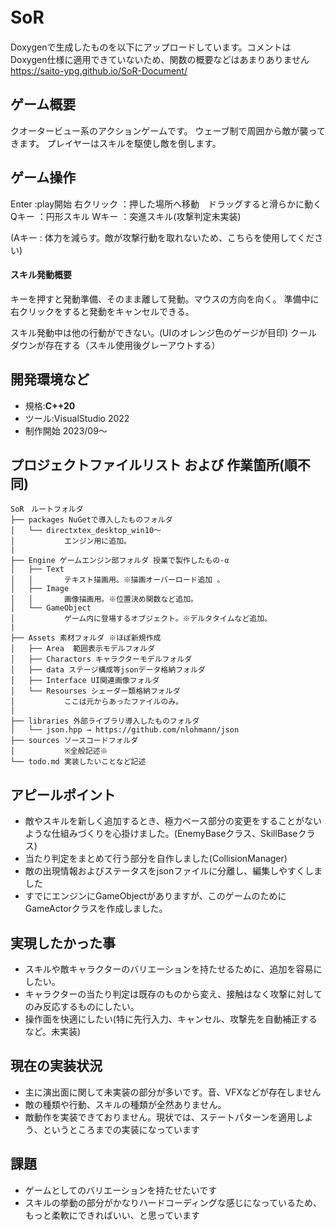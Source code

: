 # SoR　
Doxygenで生成したものを以下にアップロードしています。コメントはDoxygen仕様に適用できていないため、関数の概要などはあまりありません
https://saito-ypg.github.io/SoR-Document/
## ゲーム概要
クオータービュー系のアクションゲームです。
ウェーブ制で周囲から敵が襲ってきます。
プレイヤーはスキルを駆使し敵を倒します。

## ゲーム操作
Enter          :play開始
右クリック    ：押した場所へ移動　ドラッグすると滑らかに動く
Qキー         ：円形スキル
Wキー         ：突進スキル(攻撃判定未実装)

(Aキー : 体力を減らす。敵が攻撃行動を取れないため、こちらを使用してください)

#### スキル発動概要
キーを押すと発動準備、そのまま離して発動。マウスの方向を向く。
準備中に右クリックをすると発動をキャンセルできる。

スキル発動中は他の行動ができない。(UIのオレンジ色のゲージが目印)
クールダウンが存在する（スキル使用後グレーアウトする）

## 開発環境など
- 規格:**C++20**
- ツール:VisualStudio 2022
- 制作開始 2023/09～
## プロジェクトファイルリスト および 作業箇所(順不同)
```
SoR　ルートフォルダ　
├── packages NuGetで導入したものフォルダ
│   └── directxtex_desktop_win10～
│           エンジン用に追加。
|
├── Engine ゲームエンジン部フォルダ 授業で製作したもの-α
│   ├── Text
│   │       テキスト描画用。※描画オーバーロード追加 。
│   ├── Image
│   │       画像描画用。※位置決め関数など追加。
│   └── GameObject
│           ゲーム内に登場するオブジェクト。※デルタタイムなど追加。
|
├── Assets 素材フォルダ ※ほぼ新規作成
│   ├── Area  範囲表示モデルフォルダ
│   ├── Charactors キャラクターモデルフォルダ
│   ├── data ステージ構成等jsonデータ格納フォルダ
│   ├── Interface UI関連画像フォルダ
│   └── Resourses シェーダー類格納フォルダ
│           ここは元からあったファイルのみ。
|
├── libraries 外部ライブラリ導入したものフォルダ
│   └── json.hpp → https://github.com/nlohmann/json
├── sources ソースコードフォルダ
│           ※全般記述※
└── todo.md 実装したいことなど記述
```
## アピールポイント
- 敵やスキルを新しく追加するとき、極力ベース部分の変更をすることがないような仕組みづくりを心掛けました。(EnemyBaseクラス、SkillBaseクラス)
- 当たり判定をまとめて行う部分を自作しました(CollisionManager)
- 敵の出現情報およびステータスをjsonファイルに分離し、編集しやすくしました
- すでにエンジンにGameObjectがありますが、このゲームのためにGameActorクラスを作成しました。


## 実現したかった事
- スキルや敵キャラクターのバリエーションを持たせるために、追加を容易にしたい。
- キャラクターの当たり判定は既存のものから変え、接触はなく攻撃に対してのみ反応するものにしたい。
- 操作面を快適にしたい(特に先行入力、キャンセル、攻撃先を自動補正するなど。未実装)


## 現在の実装状況
- 主に演出面に関して未実装の部分が多いです。音、VFXなどが存在しません
- 敵の種類や行動、スキルの種類が全然ありません。
- 敵動作を実装できておりません。現状では、ステートパターンを適用しよう、というところまでの実装になっています

## 課題
- ゲームとしてのバリエーションを持たせたいです
- スキルの挙動の部分がかなりハードコーディングな感じになっているため、もっと柔軟にできればいい、と思っています